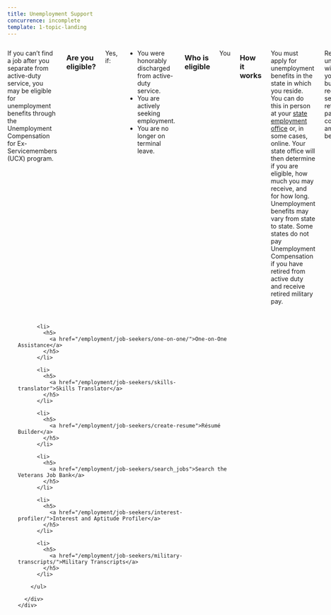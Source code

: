 ```yaml
---
title: Unemployment Support
concurrence: incomplete
template: 1-topic-landing
---
```


<div class="main" role="main" markdown="0">

<div class="section one" markdown="0">
<div class="primary" markdown="0">
<div class="row" markdown="0">
<div class="small-12 columns usa-content" markdown="1">

If you can’t find a job after you separate from active-duty service, you may be eligible for unemployment benefits through the Unemployment Compensation for Ex-Servicemembers (UCX) program.

### Are you eligible?
Yes, if:

- You were honorably discharged from active-duty service.
- You are actively seeking employment.
- You are no longer on terminal leave.

### Who is eligible
You

### How it works

You must apply for unemployment benefits in the state in which you reside. You can do this in person at your [state employment office](http://www.servicelocator.org/OWSLinks.asp) or, in some cases, online. Your state office will then determine if you are eligible, how much you may receive, and for how long. Unemployment benefits may vary from state to state. Some states do not pay Unemployment Compensation if you have retired from active duty and receive retired military pay.

Receiving unemployment will not affect your wages, but if you receive separation or retirement pay, your compensation amount may be lower. 

You will need the following documents when you apply: 

- DD Form 214 

- Social security card 

- Current résumé or military job history 

If you are unemployed and at risk of becoming homeless, call or visit your [local VA Medical Center](/facility-locator/) or Community Resource and Referral Center where VA staff are ready to help. 


</div>
</div>
</div>


<div class="navigation">
  <div class="row">
    <div class="small-12 columns">
        <ul class="small-block-grid-1 medium-block-grid-3 cards small">

          <li>
            <h5>
              <a href="/employment/job-seekers/one-on-one/">One-on-One Assistance</a>
            </h5>
          </li>

          <li>
            <h5>
              <a href="/employment/job-seekers/skills-translator">Skills Translator</a>
            </h5>
          </li>  

          <li>
            <h5>
              <a href="/employment/job-seekers/create-resume">Résumé Builder</a>
            </h5>
          </li>

          <li>
            <h5>
              <a href="/employment/job-seekers/search_jobs">Search the Veterans Job Bank</a>
            </h5>
          </li>  

          <li>
            <h5>
              <a href="/employment/job-seekers/interest-profiler/">Interest and Aptitude Profiler</a>
            </h5>  
          </li>

          <li>
            <h5>
              <a href="/employment/job-seekers/military-transcripts/">Military Transcripts</a>
            </h5>
          </li>   

        </ul>

      </div>
    </div>  
  </div>
</div>
